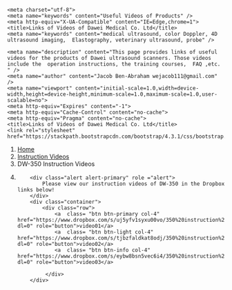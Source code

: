 
<html lang="en">
<head>
	
	<meta charset="utf-8">
	<meta name="keywords" content="Useful Videos of Products" />
	<meta http-equiv="X-UA-Compatible" content="IE=Edge,chrome=1">
	<title>Links of Videos of Dawei Medical Co. Ltd</title>
	<meta name="keywords" content="medical ultrasound, color Doppler, 4D ultrasound imaging,  Elastography, veterinary ultrasound, probe" />

	<meta name="description" content="This page provides links of useful videos for the products of Dawei ultrasound scanners. Those videos include the  operation instructions, the training courses,  FAQ ,etc. " />
	<meta name="author" content="Jacob Ben-Abraham wejacob111@gmail.com" />
    <meta name="viewport" content="initial-scale=1.0,width=device-width,height=device-height,minimum-scale=1.0,maximum-scale=1.0,user-scalable=no">
    <meta http-equiv="Expires" content="-1">
	<meta http-equiv="Cache-Control" content="no-cache">
	<meta http-equiv="Pragma" content="no-cache">
    <title>Links of Videos of Dawei Medical Co. Ltd</title>
    <link rel="stylesheet" href="https://stackpath.bootstrapcdn.com/bootstrap/4.3.1/css/bootstrap.min.css">
   <script src="https://code.jquery.com/jquery-3.2.1.slim.min.js" integrity="sha384-KJ3o2DKtIkvYIK3UENzmM7KCkRr/rE9/Qpg6aAZGJwFDMVNA/GpGFF93hXpG5KkN" crossorigin="anonymous"></script>
   <script src="https://cdnjs.cloudflare.com/ajax/libs/popper.js/1.12.9/umd/popper.min.js" integrity="sha384-ApNbgh9B+Y1QKtv3Rn7W3mgPxhU9K/ScQsAP7hUibX39j7fakFPskvXusvfa0b4Q" crossorigin="anonymous"></script>
   <script src="https://maxcdn.bootstrapcdn.com/bootstrap/4.0.0/js/bootstrap.min.js" integrity="sha384-JZR6Spejh4U02d8jOt6vLEHfe/JQGiRRSQQxSfFWpi1MquVdAyjUar5+76PVCmYl" crossorigin="anonymous"></script>
   <script src="https://stackpath.bootstrapcdn.com/bootstrap/4.3.1/js/bootstrap.bundle.min.js" type="text/javascript"></script>


   <script>
	//判断访问设备，方便后面针对不同设备调用代码
	var dev = "";
	if ((navigator.userAgent.match(/(phone|pad|pod|iPhone|iPod|ios|iPad|Android|Mobile|BlackBerry|IEMobile|MQQBrowser|JUC|Fennec|wOSBrowser|BrowserNG|WebOS|Symbian|Windows Phone)/i))) {
		//设备为移动端
		dev = "mobile";
	}
	else {
		//设备为pc
		dev = "pc";
	}
	console.log("当前使用设备为：" + dev);
</script>

</head>
<body>
	<nav aria-label="breadcrumb">
	    <ol class="breadcrumb">
	    	<li class="breadcrumb-item"><a href="http://www.dwultrasound.com/">Home</a></li>
	    	<li class="breadcrumb-item"><a href="https://sites.google.com/s/1sYeO7-vzHZIROgHThUOQisH79bmgITHz/p/1aTxHYSKR8-uECOIm3pl73ErCZlV8U-yy/edit">Instruction Videos</a></li>
	    	<li class="breadcrumb-item active" aria-current="page">DW-350 Instruction Videos<li>
	
	
		
		<div class="alert alert-primary" role ="alert">
			Please view our instruction videos of DW-350 in the Dropbox links below!
		</div>
		<div class="container">
			<div class="row">
				<a  class= "btn btn-primary col-4" href="https://www.dropbox.com/s/uj5yfv1syxu00vo/350%20instruction%2001.mp4?dl=0" role="button">video01</a>
				<a  class= "btn btn-light col-4" href="https://www.dropbox.com/s/tjbzfaldkat8odj/350%20instruction%2002.mp4?dl=0" role="button">video02</a>
				<a  class= "btn btn-info col-4" href="https://www.dropbox.com/s/eybw8bsn5vec6i4/350%20instruction%2003.mp4?dl=0" role="button">video03</a>
			
		     </div>
		</div>
























